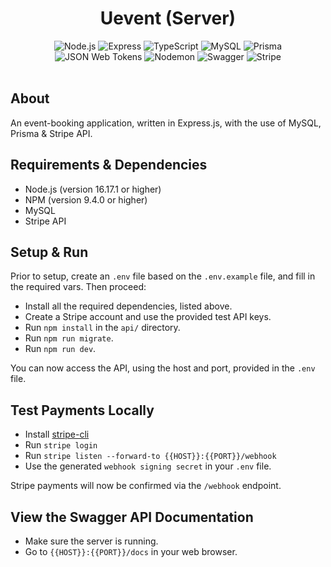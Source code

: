 <head>
    <div align="center">
        <h1 align="center">Uevent (Server)</h1>
    </div>
</head>

<div align="center">
  <img alt="Node.js" src="https://img.shields.io/badge/-Node.js-339933.svg?style=for-the-badge&logo=node.js&logoColor=white" />
  <img alt="Express" src="https://img.shields.io/badge/-Express-000000.svg?style=for-the-badge&logo=express&logoColor=white" />
  <img alt="TypeScript" src="https://img.shields.io/badge/-TypeScript-3178C6.svg?style=for-the-badge&logo=TypeScript&logoColor=white" />
  <img alt="MySQL" src="https://img.shields.io/badge/-MySQL-4479A1.svg?style=for-the-badge&logo=mysql&logoColor=white" />
  <img alt="Prisma" src="https://img.shields.io/badge/-Prisma-2D3748.svg?style=for-the-badge&logo=prisma&logoColor=white" />
  <img alt="JSON Web Tokens" src="https://img.shields.io/badge/-JWT-000000.svg?style=for-the-badge&logo=JSONWebTokens&logoColor=white" />
  <img alt="Nodemon" src="https://img.shields.io/badge/-Nodemon-76D04B.svg?style=for-the-badge&logo=nodemon&logoColor=white" />
  <img alt="Swagger" src="https://img.shields.io/badge/-Swagger-85EA2D.svg?style=for-the-badge&logo=Swagger&logoColor=black" />
  <img alt="Stripe" src="https://img.shields.io/badge/-Stripe-008CDD.svg?style=for-the-badge&logo=Stripe&logoColor=white" />
</div>

</br>

## About

An event-booking application, written in Express.js, with the use of MySQL, Prisma & Stripe API.

## Requirements & Dependencies

- Node.js (version 16.17.1 or higher)
- NPM (version 9.4.0 or higher)
- MySQL
- Stripe API

## Setup & Run

Prior to setup, create an `.env` file based on the `.env.example` file, and fill in the required vars.
Then proceed:

- Install all the required dependencies, listed above.
- Create a Stripe account and use the provided test API keys.
- Run `npm install` in the `api/` directory.
- Run `npm run migrate`.
- Run `npm run dev`.

You can now access the API, using the host and port, provided in the `.env` file.

## Test Payments Locally

- Install [stripe-cli](https://stripe.com/docs/stripe-cli)
- Run `stripe login`
- Run `stripe listen --forward-to {{HOST}}:{{PORT}}/webhook`
- Use the generated `webhook signing secret` in your `.env` file.

Stripe payments will now be confirmed via the `/webhook` endpoint.

## View the Swagger API Documentation

- Make sure the server is running.
- Go to `{{HOST}}:{{PORT}}/docs` in your web browser.
